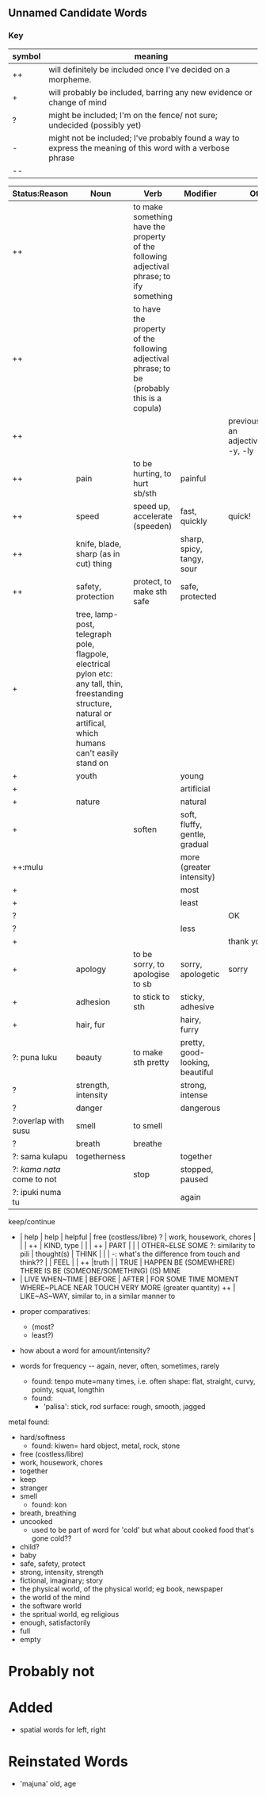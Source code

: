 Unnamed Candidate Words
-----------------------

### Key

symbol | meaning
-------|--------
++     | will definitely be included once I've decided on a morpheme.
+      | will probably be included, barring any new evidence or change of mind
?      | might be included; I'm on the fence/ not sure; undecided (possibly yet)
-      | might not be included; I've probably found a way to express the meaning of this word with a verbose phrase
--     | 

Status:Reason | Noun | Verb | Modifier | Other
-------|------|------|----------|------
++ | | to make something have the property of the following adjectival phrase; to <adjective phrase>ify something | |
++ | | to have the property of the following adjectival phrase; to be <adjectival phrase> (probably this is a copula) | |
++ | | | | previous word is an adjective/adverb; -y, -ly
++ | pain | to be hurting, to hurt sb/sth | painful |
++ | speed |  speed up, accelerate (speeden) | fast, quickly | quick!
++ | knife, blade, sharp (as in cut) thing | | sharp, spicy, tangy, sour |
++ | safety, protection | protect, to make sth safe | safe, protected |
+ | tree, lamp-post, telegraph pole, flagpole, electrical pylon etc: any tall, thin, freestanding structure, natural or artifical, which humans can't easily stand on | | |
+ | youth | | young |
+ | | | artificial |
+ | nature | | natural |
+ | | soften | soft, fluffy, gentle, gradual | 
++:mulu | | | more (greater intensity) |
+ | | | most |
+ | | | least |
? | | | | OK
? | | | less |
+ | | | | thank you
+ | apology | to be sorry, to apologise to sb | sorry, apologetic | sorry
+ | adhesion | to stick to sth | sticky, adhesive |
+ | hair, fur | | hairy, furry |
?: puna luku | beauty | to make sth pretty | pretty, good-looking, beautiful |
? | strength, intensity | | strong, intense |
? | danger | | dangerous |
?:overlap with susu | smell | to smell
? | breath | breathe | |
?: sama kulapu | togetherness | | together | 
?: *kama nata <verb>* come to not <verb> | | stop | stopped, paused |
?: ipuki numa tu | | | again |
keep/continue
+ | help | help | helpful | 
free (costless/libre)
? | work, housework, chores | | |
++ | KIND, type | | |
++ | PART | | |
OTHER~ELSE
SOME
?: similarity to pili | thought(s) | THINK | | |
-: what's the difference from touch and think?? | | FEEL | |
++ |truth | | TRUE |
HAPPEN
BE (SOMEWHERE)
THERE IS
BE (SOMEONE/SOMETHING)
(IS) MINE
+ | LIVE
WHEN~TIME
 | BEFORE
 | AFTER
 | FOR SOME TIME
MOMENT
WHERE~PLACE
NEAR
TOUCH
VERY
MORE (greater quantity)
++ | LIKE~AS~WAY, similar to, in a similar manner to

* proper comparatives:
    - (most? 
    - least?)

* how about a word for amount/intensity?
* words for frequency -- again,
        never,
        often,
        sometimes,
        rarely
    - found: tenpo mute=many times, i.e. often
shape:
    flat,
    straight,
    curvy,
    pointy,
    squat,
    longthin
    - found:
        - 'palisa': stick, rod
surface:
    rough,
    smooth,
    jagged

metal
    found: 
* hard/softness
    - found: kiwen= hard object, metal, rock, stone
* free (costless/libre)
* work, housework, chores
* together
* keep
* stranger
* smell
    - found: kon
* breath, breathing
* uncooked
    - used to be part of word for 'cold'
    but what about cooked food that's gone cold??
* child?
* baby
* safe, safety, protect
* strong, intensity, strength
* fictional, imaginary; story
* the physical world, of the physical world; eg book, newspaper
* the world of the mind
* the software world
* the spritual world, eg religious
* enough, satisfactorily
* full
* empty

Probably not
==========

Added
=====

* spatial words for left, right



Reinstated Words
================

* 'majuna' old, age